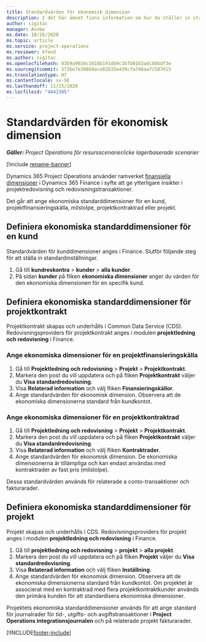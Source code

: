 ```yaml
---
title: Standardvärden för ekonomisk dimension
description: I det här ämnet finns information om hur du ställer in standardvärden för ekonomiska dimensioner.
author: sigitac
manager: Annbe
ms.date: 10/26/2020
ms.topic: article
ms.service: project-operations
ms.reviewer: kfend
ms.author: sigitac
ms.openlocfilehash: 03b9a9028c1610b191db9c1bfb0163adc88bdf3e
ms.sourcegitcommit: 573be7e36604ace82b35e439cfa748aa7c587415
ms.translationtype: HT
ms.contentlocale: sv-SE
ms.lasthandoff: 11/25/2020
ms.locfileid: "4642385"
---
```

# <a name="financial-dimension-defaults"></a>Standardvärden för ekonomisk dimension

_**Gäller:** Project Operations för resursscenarier/icke lagerbaserade scenarier_

[!include [rename-banner](~/includes/cc-data-platform-banner.md)]

Dynamics 365 Project Operations använder ramverket [finansiella dimensioner](https://docs.microsoft.com/dynamics365/finance/general-ledger/financial-dimensions) i Dynamics 365 Finance i syfte att ge ytterligare insikter i projektredovisning och redovisningstransaktioner.

Det går att ange ekonomiska standarddimensioner för en kund, projektfinansieringskälla, milstolpe, projektkontraktrad eller projekt.

## <a name="define-default-financial-dimensions-for-a-customer"></a>Definiera ekonomiska standarddimensioner för en kund

Standardvärden för kunddimensioner anges i Finance. Slutför följande steg för att ställa in standardinställningar.

1. Gå till **kundreskontra** > **kunder** > **alla kunder**.
2. På sidan **kunder** på fliken **ekonomiska dimensioner** anger du värden för den ekonomiska dimensionen för en specifik kund.

## <a name="define-default-financial-dimensions-for-project-contracts"></a>Definiera ekonomiska standarddimensioner för projektkontrakt

Projektkontrakt skapas och underhålls i Common Data Service (CDS). Redovisningsproviders för projektkontrakt anges i modulen **projektledning och redovisning** i Finance.

### <a name="set-financial-dimensions-for-a-project-funding-source"></a>Ange ekonomiska dimensioner för en projektfinansieringskälla

1. Gå till **Projektledning och redovisning** > **Projekt** > **Projektkontrakt**.
2. Markera den post du vill uppdatera och på fliken **Projektkontrakt** väljer du **Visa standardredovisning**.
3. Visa **Relaterad information** och välj fliken **Finansieringskällor**.
4. Ange standardvärden för ekonomisk dimension. Observera att de ekonomiska dimensionerna standard från kundkontot.

### <a name="set-financial-dimensions-for-a-project-contract-line"></a>Ange ekonomiska dimensioner för en projektkontraktrad

1. Gå till **Projektledning och redovisning** > **Projekt** > **Projektkontrakt**.
2. Markera den post du vill uppdatera och på fliken **Projektkontrakt** väljer du **Visa standardredovisning**.
3. Visa **Relaterad information** och välj fliken **Kontraktrader**.
4. Ange standardvärden för ekonomisk dimension. De ekonomiska dimensionerna är tillämpliga och kan endast användas med kontraktrader av fast pris (milstolpe).

Dessa standardvärden används för relaterade a conto-transaktioner och fakturarader.

## <a name="define-default-financial-dimensions-for-projects"></a>Definiera ekonomiska standarddimensioner för projekt

Projekt skapas och underhålls i CDS. Redovisningsproviders för projekt anges i modulen **projektledning och redovisning** i Finance.

1. Gå till **projektledning och redovisning** > **projekt** > **alla projekt**.
2. Markera den post du vill uppdatera och på fliken **Projekt** väljer du **Visa standardredovisning**.
3. Visa **Relaterad information** och välj fliken **Inställning**.
4. Ange standardvärden för ekonomisk dimension. Observera att de ekonomiska dimensionerna standard från kundkontot. Om projektet är associerat med en kontraktrad med flera projektkontraktkunder används den primära kunden för att standardisera ekonomiska dimensioner.

Projektets ekonomiska standarddimensioner används för att ange standard för journalrader för tid-, utgifts- och avgiftstransaktioner i **Project Operations integrationsjournalen** och på relaterade projekt fakturarader.


[!INCLUDE[footer-include](../includes/footer-banner.md)]